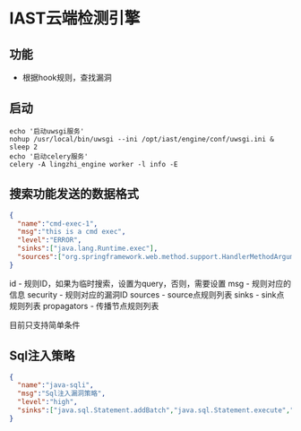 # IAST云端检测引擎

## 功能
- 根据hook规则，查找漏洞

## 启动
```shell script
echo '启动uwsgi服务'
nohup /usr/local/bin/uwsgi --ini /opt/iast/engine/conf/uwsgi.ini &
sleep 2
echo '启动celery服务'
celery -A lingzhi_engine worker -l info -E
```

## 搜索功能发送的数据格式
```json
{
  "name":"cmd-exec-1",
  "msg":"this is a cmd exec",
  "level":"ERROR",
  "sinks":["java.lang.Runtime.exec"],
  "sources":["org.springframework.web.method.support.HandlerMethodArgumentResolverComposite.resolveArgument"]
}
```

id - 规则ID，如果为临时搜索，设置为query，否则，需要设置
msg - 规则对应的信息
security - 规则对应的漏洞ID
sources - source点规则列表
sinks - sink点规则列表
propagators - 传播节点规则列表

目前只支持简单条件

## Sql注入策略
```json
{
  "name":"java-sqli",
  "msg":"Sql注入漏洞策略",
  "level":"high",
  "sinks":["java.sql.Statement.addBatch","java.sql.Statement.execute","java.sql.Statement.executeQuery","java.sql.Connection.prepareCall","java.sql.Connection.prepareStatement"]
}
```
